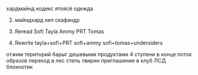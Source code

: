 хардмайнд кодекс ятоясё
одежда


2. майндхард кеп скафандр

0. Reread
	Sofi
	Tayla
	Ammy
	PRT
	Tomas
1. Rewrite
		tayla+sofi+PRT
			sofi+ammy
			sofi+tomas+undersiders

отжим територий барыг дешевыми продуктами
4 ступени в конце поток образов 
переход в лес степь твирин
приглашение в клуб
ЛСД блокнотик